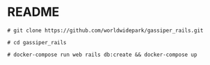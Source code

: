# README

```
# git clone https://github.com/worldwidepark/gassiper_rails.git
```
```
# cd gassiper_rails
```
```
# docker-compose run web rails db:create && docker-compose up
```

